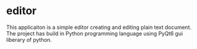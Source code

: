 # editor
This applicaiton is a simple editor creating and editing plain text document. The project has build in Python programming language using PyQt6 gui liberary of python.
